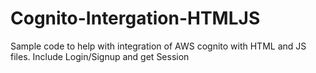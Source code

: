 # Cognito-Intergation-HTMLJS
Sample code to help with integration of AWS cognito with HTML and JS files. Include Login/Signup and get Session

